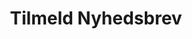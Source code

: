 ---
title: "Tilmeld Nyhedsbrev"
pagetitle: "Tilmeld Nyhedsbrev"
description: "Tilmeld Nyhedsbrev"
url: "/tilmeld-nyhedsbrev"
no-seo: true
---